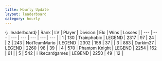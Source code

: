 ```yaml
---
title: Hourly Update
layout: leaderboard
category: hourly
---
```


{: .leaderboard}
| Rank | LV | Player | Division | Elo | Wins | Losses |
| --- | --- | --- | --- | --- | --- | --- |
| <span data-change="0">1</span> | 130 | <span title="ID: 744981">Trainphobic</span> | LEGEND | <span data-change="0">2317</span> | <span data-change="0">97</span> | <span data-change="0">24</span> |
| <span data-change="0">2</span> | 243 | <span title="ID: 195293">NotTeamMario</span> | LEGEND | <span data-change="0">2302</span> | <span data-change="0">158</span> | <span data-change="0">37</span> |
| <span data-change="0">3</span> | 883 | <span title="ID: 694036">Darkim27</span> | LEGEND | <span data-change="0">2260</span> | <span data-change="0">98</span> | <span data-change="0">39</span> |
| <span data-change="0">4</span> | 570 | <span title="ID: 742939">Phantom Knight</span> | LEGEND | <span data-change="0">2254</span> | <span data-change="0">162</span> | <span data-change="0">61</span> |
| <span data-change="0">5</span> | 542 | <span title="ID: 700593">i likecardgames</span> | LEGEND | <span data-change="0">2250</span> | <span data-change="0">49</span> | <span data-change="0">12</span> |